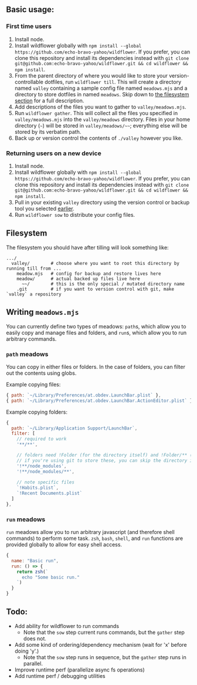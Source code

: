 ## Basic usage:
### First time users

1. Install node.
2. Install wildflower globally with `npm install --global https://github.com/echo-bravo-yahoo/wildflower`. If you prefer, you can clone this repository and install its dependencies instead with `git clone git@github.com:echo-bravo-yahoo/wildflower.git && cd wildflower && npm install`.
3. From the parent directory of where you would like to store your version-controllable dotfiles, run `wildflower till`. This will create a directory named `valley` containing a sample config file named `meadows.mjs` and a directory to store dotfiles in named `meadows`. Skip down to [the filesystem section](#Filesystem) for a full description.
4. Add descriptions of the files you want to gather to `valley/meadows.mjs`.
5. Run `wildflower gather`. This will collect all the files you specified in `valley/meadows.mjs` into the `valley/meadows` directory. Files in your home directory (`~`) will be stored in `valley/meadows/~~`; everything else will be stored by its verbatim path.
6. Back up or version control the contents of `./valley` however you like.

### Returning users on a new device

1. Install node.
2. Install wildflower globally with `npm install --global https://github.com/echo-bravo-yahoo/wildflower`. If you prefer, you can clone this repository and install its dependencies instead with `git clone git@github.com:echo-bravo-yahoo/wildflower.git && cd wildflower && npm install`.
3. Pull in your existing `valley` directory using the version control or backup tool you selected [earlier](#first-time-users).
4. Run `wildflower sow` to distribute your config files.

## Filesystem
The filesystem you should have after tilling will look something like:
```
.../
  valley/        # choose where you want to root this directory by running till from ...
    meadow.mjs   # config for backup and restore lives here
    meadow/      # actual backed up files live here
      ~~/        # this is the only special / mutated directory name
    .git         # if you want to version control with git, make `valley` a repository
```

## Writing `meadows.mjs`

You can currently define two types of meadows: `path`s, which allow you to easily copy and manage files and folders, and `run`s, which allow you to run arbitrary commands.

### `path` meadows

You can copy in either files or folders. In the case of folders, you can filter out the contents using globs.

Example copying files:
```js
{ path: `~/Library/Preferences/at.obdev.LaunchBar.plist` },
{ path: `~/Library/Preferences/at.obdev.LaunchBar.ActionEditor.plist` },
```

Example copying folders:
```js
{
  path: `~/Library/Application Support/LaunchBar`,
  filter: [
    // required to work
    '**/**',

    // folders need !Folder (for the directory itself) and !Folder/** (for it's files)
    // if you're using git to store these, you can skip the directory ignore
    '!**/node_modules',
    '!**/node_modules/**',
    
    // note specific files
    `!Habits.plist`,
    `!Recent Documents.plist`
  ]
},
```

### `run` meadows

`run` meadows allow you to run arbitrary javascript (and therefore shell commands) to perform some task. `zsh`, `bash`, `shell`, and `run` functions are provided globally to allow for easy shell access.

```js
{
  name: "Basic run",
  run: () => {
    return zsh(`
      echo "Some basic run."
    `)
  }
}
```

## Todo:
- Add ability for wildflower to run commands 
  - Note that the `sow` step current runs commands, but the `gather` step does not.
- Add some kind of ordering/dependency mechanism (wait for 'x' before doing 'y'.) 
  - Note that the `sow` step runs in sequence, but the `gather` step runs in parallel.
- Improve runtime perf (parallelize async fs operations)
- Add runtime perf / debugging utilities
